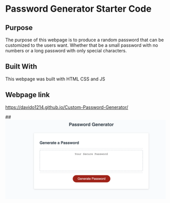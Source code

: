 # Password Generator Starter Code

## Purpose 
The purpose of this webpage is to produce a random password that can be customized to the users want. Whether that be a small password with no numbers or a long password with only special characters.

## Built With
This webpage was built with HTML CSS and JS 

## Webpage link
https://davido1214.github.io/Custom-Password-Generator/

##![Image](./WebImage.png)

